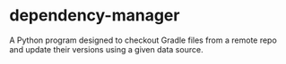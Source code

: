 # dependency-manager
A Python program designed to checkout Gradle files from a remote repo and update their versions using a given data source.
